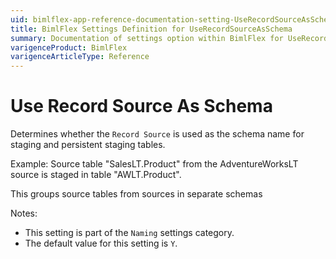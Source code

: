 ```yaml
---
uid: bimlflex-app-reference-documentation-setting-UseRecordSourceAsSchema
title: BimlFlex Settings Definition for UseRecordSourceAsSchema
summary: Documentation of settings option within BimlFlex for UseRecordSourceAsSchema
varigenceProduct: BimlFlex
varigenceArticleType: Reference
---
```


# Use Record Source As Schema

Determines whether the `Record Source` is used as the schema name for staging and persistent staging tables.

Example: Source table "SalesLT.Product" from the AdventureWorksLT source is staged in table "AWLT.Product".

This groups source tables from sources in separate schemas

Notes:
* This setting is part of the `Naming` settings category.
* The default value for this setting is `Y`.